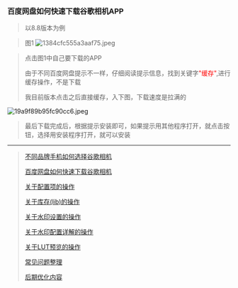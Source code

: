 <!-- next:gcam003 --> 
<!-- pre:gcam001 --> 
<!-- title: 百度网盘的缓存下载--> 
<!-- date:2023-12-21 --> 

### 百度网盘如何快速下载谷歌相机APP
>以8.8版本为例

>  图1
![1384cfc555a3aaf75.jpeg](https://7up.pics/images/2023/12/21/1384cfc555a3aaf75.jpeg)

> 点击图1中自己要下载的APP
> 
> 由于不同百度网盘提示不一样，仔细阅读提示信息，找到关键字<font color=red>"缓存"</font>,进行缓存操作，不是下载
>
>我目前版本点击之后直接缓存，入下图，下载速度是拉满的

![19a9f89b95fc90cc6.jpeg](https://7up.pics/images/2023/12/21/19a9f89b95fc90cc6.jpeg)

>最后下载完成后，根据提示安装即可，如果提示用其他程序打开，就点击按钮，选择用安装程序打开，就可以安装
----
> [不同品牌手机如何选择谷歌相机](./details.html?md=gcam001) 
> 
> [百度网盘如何快速下载谷歌相机](./details.html?md=gcam002) 
> 
> [关于配置项的操作](./details.html?md=gcam003) 
>
> [关于库存(lib)的操作](./details.html?md=gcam004) 
>
> [关于水印设置的操作](./details.html?md=gcam005) 
>
> [关于水印配置详解的操作](./details.html?md=gcam006) 
>
> [关于LUT预览的操作](./details.html?md=gcam007) 
>
> [常见问题整理](./details.html?md=gcam900) 
>
> [后期优化内容](./details.html?md=gcam800) 
>